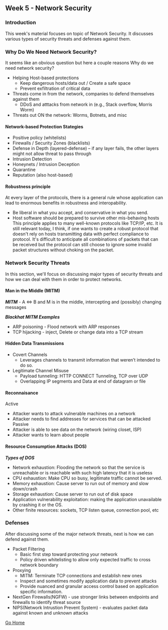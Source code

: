 ## Week 5 - Network Security           
### Introduction
This week's material focuses on topic of Network Security. It discusses various types of security threats 
and defenses against them. 

### Why Do We Need Network Security?
It seems like an obvious question but here a couple reasons
Why do we need network security?
*	Helping Host-based protections
    *	Keep dangerous hosts/data out  / Create a safe space 
    *	Prevent exfiltration of critical data
*	Threats come in from the network, companies to defend themselves against them
    *	DDoS and atttacks from network in (e.g., Stack overflow, Morris Worm)
*	Threats out ON the network: Worms, Botnets, and misc  

#### Network-based Protection Stategies
*	Positive policy (whitelists)
*	Firewalls / Security Zones (blacklists)
*	Defense in Depth (layered-defense) – if any layer fails, the other layers might not allow threat to pass through
*	Intrusion Detection 
*	Honeynets / Intrusion Deception
*	Quarantine
*	Reputation (also host-based)

#### Robustness principle
At every layer of the protocols, there is a general rule whose application can lead to enormous benefits in robustness and interopability.
*   Be liberal in what you accept, and conservative in what you send.
*   Host software should be prepared to survive other mis-behaving hosts
This principle applies to many well-known protocols like TCP/IP, etc. It is still relevant today, I think, if one wants to create a robust protocol that doesn't rely
on hosts transmitting data with perfect compliance to protocol. It's difficult to anticipate all combinations of packets that can be received but the protocol can still
choose to ignore some invalid packet structures without choking on the packet.

### Network Security Threats
In this section, we'll focus on discussing major types of security threats
and how we can deal with them in order to protect networks.

#### Man in the Middle (MITM)
***MITM*** -  A <=> B and M is in the middle, intercepting and (possibly) changing messages

***Blackhat MITM Examples***
*	ARP poisoning - Flood network with ARP responses
*	TCP hijacking - inject, Delete or change data into a TCP stream 

#### Hidden Data Transmissions
*   Covert Channels
    *	Leverages channels to transmit information that weren’t intended to do so.
*	Legitimate Channel Misuse
    *	Payload tunneling:	HTTP CONNECT Tunneling, TCP over UDP
    *	Overlapping IP segments and Data at end of datagram or file

#### Reconnaisance
Active
*	Attacker wants to attack vulnerable machines on a network
*	Attacker needs to find addresses for services that can be attacked
Passive
*	Attacker is able to see data on the network (wiring closet, ISP)
*	Attacker wants to learn about people

#### Resource Consumption Attacks (DOS)
***Types of DOS***
*	Network exhaustion: Flooding the network so that the service is unreachable or is reachable with such high latency that it is useless
*	CPU exhaustion: Make CPU so busy, legitimate traffic cannot be served. 
*	Memory exhaustion: Cause server to run out of memory and slow down/crash
*	Storage exhaustion: Cause server to run out of disk space 
*	Application vulnerability exploitation: making the application unavailable by crashing it or the OS.
*	Other finite resources: sockets, TCP listen queue, connection pool, etc

### Defenses
After discussing some of the major network threats, next is how we can defend
against them.
*   Packet Filtering
    *	Basic first step toward protecting your network
    *	Policy driven whitelisting to allow only expected traffic to cross network boundary
*   Proxying
    *	MITM: Terminate TCP connections and establish new ones
    *	Inspect and sometimes modify application data to prevent attacks
    *	Provide nuanced and granular access control based on application specific information.
*   NextGen Firewalls(NGFW) - use stronger links between endpoints and firewalls to identify threat source
*   NIPS(Network Intrustion Prevent System) - evaluates packet data against known and unknown attacks


[Go Home](../index.md) 

